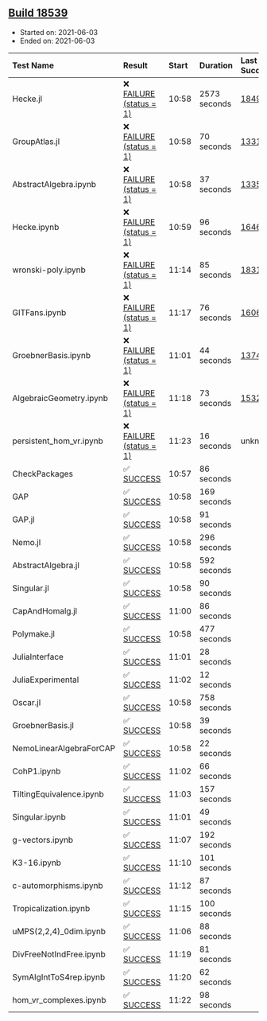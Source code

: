 ## [Build 18539](https://oscarci.mathematik.uni-kl.de/job/oscar/18539/)

* Started on: 2021-06-03
* Ended on: 2021-06-03

| Test Name    | Result | Start | Duration | Last Success | First Failure |
|:-------------|:-------|:------|:---------|:-------------|:--------------|
| Hecke.jl | ❌ [FAILURE (status = 1)](https://oscarci.mathematik.uni-kl.de/job/oscar/18539/artifact/logs/build-18539/Hecke.jl.log) | 10:58 | 2573 seconds | [18490](https://oscarci.mathematik.uni-kl.de/job/oscar/18490/) | [18491](https://oscarci.mathematik.uni-kl.de/job/oscar/18491/) |
| GroupAtlas.jl | ❌ [FAILURE (status = 1)](https://oscarci.mathematik.uni-kl.de/job/oscar/18539/artifact/logs/build-18539/GroupAtlas.jl.log) | 10:58 | 70 seconds | [13311](https://oscarci.mathematik.uni-kl.de/job/oscar/13311/) | [13312](https://oscarci.mathematik.uni-kl.de/job/oscar/13312/) |
| AbstractAlgebra.ipynb | ❌ [FAILURE (status = 1)](https://oscarci.mathematik.uni-kl.de/job/oscar/18539/artifact/logs/build-18539/AbstractAlgebra.ipynb.log) | 10:58 | 37 seconds | [13355](https://oscarci.mathematik.uni-kl.de/job/oscar/13355/) | [13356](https://oscarci.mathematik.uni-kl.de/job/oscar/13356/) |
| Hecke.ipynb | ❌ [FAILURE (status = 1)](https://oscarci.mathematik.uni-kl.de/job/oscar/18539/artifact/logs/build-18539/Hecke.ipynb.log) | 10:59 | 96 seconds | [16463](https://oscarci.mathematik.uni-kl.de/job/oscar/16463/) | [16464](https://oscarci.mathematik.uni-kl.de/job/oscar/16464/) |
| wronski-poly.ipynb | ❌ [FAILURE (status = 1)](https://oscarci.mathematik.uni-kl.de/job/oscar/18539/artifact/logs/build-18539/wronski-poly.ipynb.log) | 11:14 | 85 seconds | [18314](https://oscarci.mathematik.uni-kl.de/job/oscar/18314/) | [18315](https://oscarci.mathematik.uni-kl.de/job/oscar/18315/) |
| GITFans.ipynb | ❌ [FAILURE (status = 1)](https://oscarci.mathematik.uni-kl.de/job/oscar/18539/artifact/logs/build-18539/GITFans.ipynb.log) | 11:17 | 76 seconds | [16068](https://oscarci.mathematik.uni-kl.de/job/oscar/16068/) | [16069](https://oscarci.mathematik.uni-kl.de/job/oscar/16069/) |
| GroebnerBasis.ipynb | ❌ [FAILURE (status = 1)](https://oscarci.mathematik.uni-kl.de/job/oscar/18539/artifact/logs/build-18539/GroebnerBasis.ipynb.log) | 11:01 | 44 seconds | [13748](https://oscarci.mathematik.uni-kl.de/job/oscar/13748/) | [13749](https://oscarci.mathematik.uni-kl.de/job/oscar/13749/) |
| AlgebraicGeometry.ipynb | ❌ [FAILURE (status = 1)](https://oscarci.mathematik.uni-kl.de/job/oscar/18539/artifact/logs/build-18539/AlgebraicGeometry.ipynb.log) | 11:18 | 73 seconds | [15322](https://oscarci.mathematik.uni-kl.de/job/oscar/15322/) | [15323](https://oscarci.mathematik.uni-kl.de/job/oscar/15323/) |
| persistent_hom_vr.ipynb | ❌ [FAILURE (status = 1)](https://oscarci.mathematik.uni-kl.de/job/oscar/18539/artifact/logs/build-18539/persistent_hom_vr.ipynb.log) | 11:23 | 16 seconds | unknown | unknown |
| CheckPackages | ✅ [SUCCESS](https://oscarci.mathematik.uni-kl.de/job/oscar/18539/artifact/logs/build-18539/CheckPackages.log) | 10:57 | 86 seconds |  |  |
| GAP | ✅ [SUCCESS](https://oscarci.mathematik.uni-kl.de/job/oscar/18539/artifact/logs/build-18539/GAP.log) | 10:58 | 169 seconds |  |  |
| GAP.jl | ✅ [SUCCESS](https://oscarci.mathematik.uni-kl.de/job/oscar/18539/artifact/logs/build-18539/GAP.jl.log) | 10:58 | 91 seconds |  |  |
| Nemo.jl | ✅ [SUCCESS](https://oscarci.mathematik.uni-kl.de/job/oscar/18539/artifact/logs/build-18539/Nemo.jl.log) | 10:58 | 296 seconds |  |  |
| AbstractAlgebra.jl | ✅ [SUCCESS](https://oscarci.mathematik.uni-kl.de/job/oscar/18539/artifact/logs/build-18539/AbstractAlgebra.jl.log) | 10:58 | 592 seconds |  |  |
| Singular.jl | ✅ [SUCCESS](https://oscarci.mathematik.uni-kl.de/job/oscar/18539/artifact/logs/build-18539/Singular.jl.log) | 10:58 | 90 seconds |  |  |
| CapAndHomalg.jl | ✅ [SUCCESS](https://oscarci.mathematik.uni-kl.de/job/oscar/18539/artifact/logs/build-18539/CapAndHomalg.jl.log) | 11:00 | 86 seconds |  |  |
| Polymake.jl | ✅ [SUCCESS](https://oscarci.mathematik.uni-kl.de/job/oscar/18539/artifact/logs/build-18539/Polymake.jl.log) | 10:58 | 477 seconds |  |  |
| JuliaInterface | ✅ [SUCCESS](https://oscarci.mathematik.uni-kl.de/job/oscar/18539/artifact/logs/build-18539/JuliaInterface.log) | 11:01 | 28 seconds |  |  |
| JuliaExperimental | ✅ [SUCCESS](https://oscarci.mathematik.uni-kl.de/job/oscar/18539/artifact/logs/build-18539/JuliaExperimental.log) | 11:02 | 12 seconds |  |  |
| Oscar.jl | ✅ [SUCCESS](https://oscarci.mathematik.uni-kl.de/job/oscar/18539/artifact/logs/build-18539/Oscar.jl.log) | 10:58 | 758 seconds |  |  |
| GroebnerBasis.jl | ✅ [SUCCESS](https://oscarci.mathematik.uni-kl.de/job/oscar/18539/artifact/logs/build-18539/GroebnerBasis.jl.log) | 10:58 | 39 seconds |  |  |
| NemoLinearAlgebraForCAP | ✅ [SUCCESS](https://oscarci.mathematik.uni-kl.de/job/oscar/18539/artifact/logs/build-18539/NemoLinearAlgebraForCAP.log) | 10:58 | 22 seconds |  |  |
| CohP1.ipynb | ✅ [SUCCESS](https://oscarci.mathematik.uni-kl.de/job/oscar/18539/artifact/logs/build-18539/CohP1.ipynb.log) | 11:02 | 66 seconds |  |  |
| TiltingEquivalence.ipynb | ✅ [SUCCESS](https://oscarci.mathematik.uni-kl.de/job/oscar/18539/artifact/logs/build-18539/TiltingEquivalence.ipynb.log) | 11:03 | 157 seconds |  |  |
| Singular.ipynb | ✅ [SUCCESS](https://oscarci.mathematik.uni-kl.de/job/oscar/18539/artifact/logs/build-18539/Singular.ipynb.log) | 11:01 | 49 seconds |  |  |
| g-vectors.ipynb | ✅ [SUCCESS](https://oscarci.mathematik.uni-kl.de/job/oscar/18539/artifact/logs/build-18539/g-vectors.ipynb.log) | 11:07 | 192 seconds |  |  |
| K3-16.ipynb | ✅ [SUCCESS](https://oscarci.mathematik.uni-kl.de/job/oscar/18539/artifact/logs/build-18539/K3-16.ipynb.log) | 11:10 | 101 seconds |  |  |
| c-automorphisms.ipynb | ✅ [SUCCESS](https://oscarci.mathematik.uni-kl.de/job/oscar/18539/artifact/logs/build-18539/c-automorphisms.ipynb.log) | 11:12 | 87 seconds |  |  |
| Tropicalization.ipynb | ✅ [SUCCESS](https://oscarci.mathematik.uni-kl.de/job/oscar/18539/artifact/logs/build-18539/Tropicalization.ipynb.log) | 11:15 | 100 seconds |  |  |
| uMPS(2,2,4)_0dim.ipynb | ✅ [SUCCESS](https://oscarci.mathematik.uni-kl.de/job/oscar/18539/artifact/logs/build-18539/uMPS-2-2-4-_0dim.ipynb.log) | 11:06 | 88 seconds |  |  |
| DivFreeNotIndFree.ipynb | ✅ [SUCCESS](https://oscarci.mathematik.uni-kl.de/job/oscar/18539/artifact/logs/build-18539/DivFreeNotIndFree.ipynb.log) | 11:19 | 81 seconds |  |  |
| SymAlgIntToS4rep.ipynb | ✅ [SUCCESS](https://oscarci.mathematik.uni-kl.de/job/oscar/18539/artifact/logs/build-18539/SymAlgIntToS4rep.ipynb.log) | 11:20 | 62 seconds |  |  |
| hom_vr_complexes.ipynb | ✅ [SUCCESS](https://oscarci.mathematik.uni-kl.de/job/oscar/18539/artifact/logs/build-18539/hom_vr_complexes.ipynb.log) | 11:22 | 98 seconds |  |  |
